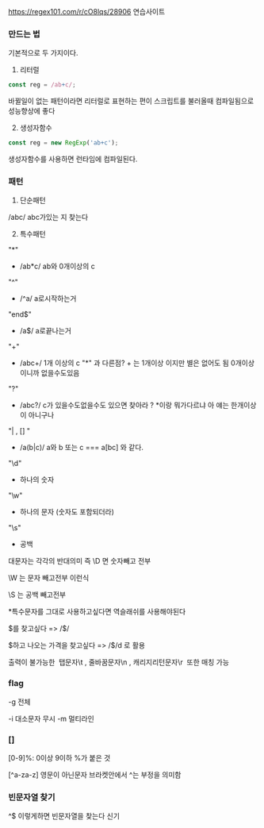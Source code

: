 https://regex101.com/r/cO8lqs/28906
연습사이트

### 만드는 법

기본적으로 두 가지이다.

1. 리터럴

```js
const reg = /ab+c/;
```

바뀔일이 없는 패턴이라면 리터럴로 표현하는 편이 스크립트를 불러올때 컴파일됨으로 성능향상에 좋다

2. 생성자함수

```js
const reg = new RegExp('ab+c');
```

생성자함수를 사용하면 런타임에 컴파일된다.

### 패턴

1. 단순패턴

/abc/ abc가있는 지 찾는다

2. 특수패턴

"\*"

- /ab\*c/ ab와 0개이상의 c

"^"

- /^a/ a로시작하는거

"end$"

- /a$/ a로끝나는거

"+"

- /abc+/ 1개 이상의 c "\*" 과 다른점? + 는 1개이상 이지만 별은 없어도 됨 0개이상이니까 없을수도있음

"?"

- /abc?/ c가 있을수도없을수도 있으면 찾아라 ? \*이랑 뭐가다르냐 아 얘는 한개이상이 아니구나

"| , [] "

- /a(b|c)/ a와 b 또는 c === a[bc] 와 같다.

"\d"

- 하나의 숫자

"\w"

- 하나의 문자 (숫자도 포함되더라)

"\s"

- 공백

대문자는 각각의 반대의미 즉 \D 면 숫자빼고 전부

\W 는 문자 빼고전부 이런식

\S 는 공백 빼고전부

\*특수문자를 그대로 사용하고싶다면 역슬래쉬를 사용해야된다

$를 찾고싶다 => /\$/

$하고 나오는 가격을 찾고싶다 => /\$/d 로 활용

출력이 불가능한
 탭문자\t
, 줄바꿈문자\n
, 캐리지리턴문자\r
 또한 매칭 가능

### flag

-g 전체

-i 대소문자 무시
-m 멀티라인

### []

[0-9]%: 0이상 9이하 %가 붙은 것

[^a-za-z] 영문이 아닌문자 브라켓안에서 ^는 부정을 의미함

### 빈문자열 찾기

^$ 이렇게하면 빈문자열을 찾는다 신기
